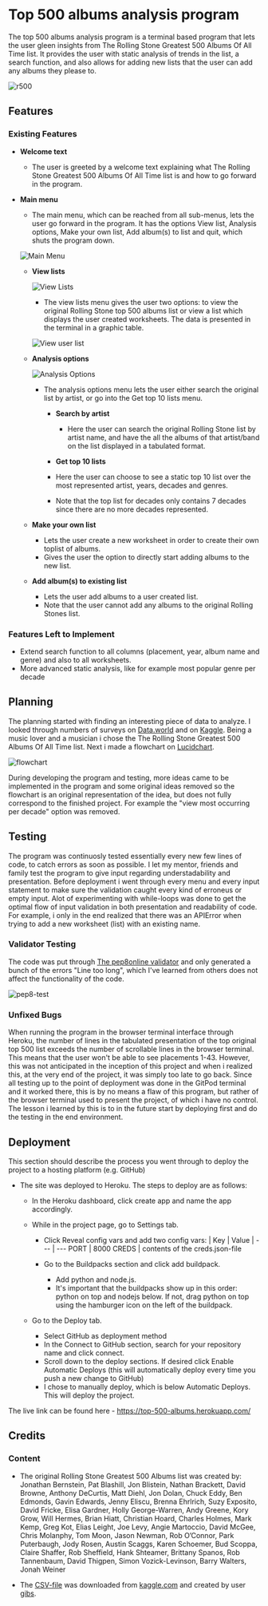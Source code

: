 # Top 500 albums analysis program

The top 500 albums analysis program is a terminal based program that lets the user gleen insights from The Rolling Stone Greatest 500 Albums Of All Time list. It provides the user with static analysis of trends in the list, a search function, and also allows for adding new lists that the user can add any albums they please to.

![r500](https://github.com/Johneriksson88/top_500_albums/blob/main/assets/images/rolling_stone.jpg?raw=true)

## Features 

### Existing Features

- __Welcome text__

  - The user is greeted by a welcome text explaining what The Rolling Stone Greatest 500 Albums Of All Time list is and how to go forward in the program.

- __Main menu__

  - The main menu, which can be reached from all sub-menus, lets the user go forward in the program. It has the options View list, Analysis options, Make your own list, Add album(s) to list and quit, which shuts the program down.

  ![Main Menu](https://github.com/Johneriksson88/top_500_albums/blob/main/assets/images/main_menu.png?raw=true)

  - __View lists__

    ![View Lists](https://github.com/Johneriksson88/top_500_albums/blob/main/assets/images/view_lists.png?raw=true)

    - The view lists menu gives the user two options: to view the original Rolling Stone top 500 albums list or view a list which displays the user created worksheets. The data is presented in the terminal in a graphic table.

    ![View user list](https://github.com/Johneriksson88/top_500_albums/blob/main/assets/images/view_user_list.png?raw=true)

  
  - __Analysis options__

    ![Analysis Options](https://github.com/Johneriksson88/top_500_albums/blob/main/assets/images/analysis_options.png?raw=true)

    - The analysis options menu lets the user either search the original list by artist, or go into the Get top 10 lists menu.

      - __Search by artist__

        - Here the user can search the original Rolling Stone list by artist name, and have the all the albums of that artist/band on the list displayed in a tabulated format.

      - __Get top 10 lists__

       - Here the user can choose to see a static top 10 list over the most represented artist, years, decades and genres.
       - Note that the top list for decades only contains 7 decades since there are no more decades represented.


  - __Make your own list__

    - Lets the user create a new worksheet in order to create their own toplist of albums.
    - Gives the user the option to directly start adding albums to the new list.
  

  - __Add album(s) to existing list__

    - Lets the user add albums to a user created list.
    - Note that the user cannot add any albums to the original Rolling Stones list.


### Features Left to Implement

- Extend search function to all columns (placement, year, album name and genre) and also to all worksheets.
- More advanced static analysis, like for example most popular genre per decade

## Planning

The planning started with finding an interesting piece of data to analyze. I looked through numbers of surveys on [Data.world](https://data.world/) and on [Kaggle](https://www.kaggle.com/). Being a music lover and a musician i chose the The Rolling Stone Greatest 500 Albums Of All Time list.
Next i made a flowchart on [Lucidchart](https://lucid.app/).

![flowchart](https://github.com/Johneriksson88/top_500_albums/blob/main/assets/images/flowchart.png?raw=true)

During developing the program and testing, more ideas came to be implemented in the program and some original ideas removed so the flowchart is an original representation of the idea, but does not fully correspond to the finished project. For example the "view most occurring per decade" option was removed.

## Testing 

The program was continuosly tested essentially every new few lines of code, to catch errors as soon as possible. 
I let my mentor, friends and family test the program to give input regarding understadability and presentation.
Before deployment i went through every menu and every input statement to make sure the validation caught every kind of erroneus or empty input. Alot of experimenting with while-loops was done to get the optimal flow of input validation in both presentation and readability of code.
For example, i only in the end realized that there was an APIError when trying to add a new worksheet (list) with an existing name.

### Validator Testing 

The code was put through [The pep8online validator](http://pep8online.com/) and only generated a bunch of the errors "Line too long", which I've learned from others does not affect the functionality of the code.

![pep8-test](https://github.com/Johneriksson88/top_500_albums/blob/main/assets/images/pep8.png?raw=true)

### Unfixed Bugs

When running the program in the browser terminal interface through Heroku, the number of lines in the tabulated presentation of the top original top 500 list exceeds the number of scrollable lines in the browser terminal. This means that the user won't be able to see placements 1-43. However, this was not anticipated in the inception of this project and when i realized this, at the very end of the project, it was simply too late to go back. Since all testing up to the point of deployment was done in the GitPod terminal and it worked there, this is by no means a flaw of this program, but rather of the browser terminal used to present the project, of which i have no control.
The lesson i learned by this is to in the future start by deploying first and do the testing in the end environment.

## Deployment

This section should describe the process you went through to deploy the project to a hosting platform (e.g. GitHub) 

- The site was deployed to Heroku. The steps to deploy are as follows: 
  - In the Heroku dashboard, click create app and name the app accordingly. 

  - While in the project page, go to Settings tab.
    - Click Reveal config vars and add two config vars:
      | Key | Value |
      --- | ---
      PORT | 8000
      CREDS | contents of the creds.json-file

    - Go to the Buildpacks section and click add buildpack.
      - Add python and node.js.
      - It's important that the buildpacks show up in this order: python on top and nodejs below. If not, drag python on top using the hamburger icon on the left of the buildpack.

  - Go to the Deploy tab.
    - Select GitHub as deployment method
    - In the Connect to GitHub section, search for your repository name and click connect.
    - Scroll down to the deploy sections. If desired click Enable Automatic Deploys (this will automatically deploy every time you push a new change to GitHub)
    - I chose to manually deploy, which is below Automatic Deploys. This will deploy the project.

The live link can be found here - https://top-500-albums.herokuapp.com/ 


## Credits 

### Content 

- The original Rolling Stone Greatest 500 Albums list was created by:
Jonathan Bernstein, Pat Blashill, Jon Blistein, Nathan Brackett, David Browne, Anthony DeCurtis, Matt Diehl, Jon Dolan, Chuck Eddy, Ben Edmonds, Gavin Edwards, Jenny Eliscu, Brenna Ehrlrich, Suzy Exposito, David Fricke, Elisa Gardner, Holly George-Warren, Andy Greene, Kory Grow, Will Hermes, Brian Hiatt, Christian Hoard, Charles Holmes, Mark Kemp, Greg Kot, Elias Leight, Joe Levy, Angie Martoccio, David McGee, Chris Molanphy, Tom Moon, Jason Newman, Rob O’Connor, Park Puterbaugh, Jody Rosen, Austin Scaggs, Karen Schoemer, Bud Scoppa, Claire Shaffer, Rob Sheffield, Hank Shteamer, Brittany Spanos, Rob Tannenbaum, David Thigpen, Simon Vozick-Levinson, Barry Walters, Jonah Weiner

- The [CSV-file](https://www.kaggle.com/datasets/notgibs/500-greatest-albums-of-all-time-rolling-stone) was downloaded from [kaggle.com](https://www.kaggle.com) and created by user [gibs](https://www.kaggle.com/notgibs).
